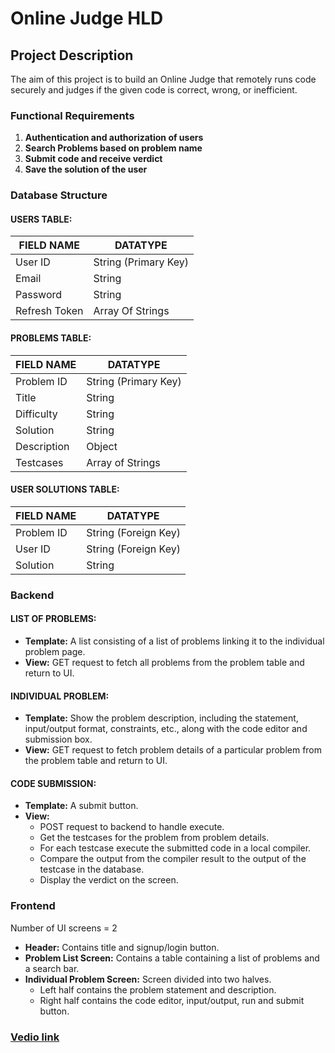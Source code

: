 # Online Judge HLD

## Project Description

The aim of this project is to build an Online Judge that remotely runs code securely and judges if the given code is correct, wrong, or inefficient.

### Functional Requirements

1. **Authentication and authorization of users**
2. **Search Problems based on problem name**
3. **Submit code and receive verdict**
4. **Save the solution of the user**

### Database Structure

#### USERS TABLE:

| FIELD NAME     | DATATYPE          |
| -------------- | ----------------- |
| User ID        | String (Primary Key) |
| Email          | String            |
| Password       | String            |
| Refresh Token  | Array Of Strings  |

#### PROBLEMS TABLE:

| FIELD NAME     | DATATYPE          |
| -------------- | ----------------- |
| Problem ID     | String (Primary Key) |
| Title          | String            |
| Difficulty     | String            |
| Solution       | String            |
| Description    | Object            |
| Testcases      | Array of Strings  |

#### USER SOLUTIONS TABLE:

| FIELD NAME     | DATATYPE          |
| -------------- | ----------------- |
| Problem ID     | String (Foreign Key) |
| User ID        | String (Foreign Key) |
| Solution       | String            |

### Backend

#### LIST OF PROBLEMS:

- **Template:** A list consisting of a list of problems linking it to the individual problem page.
- **View:** GET request to fetch all problems from the problem table and return to UI.

#### INDIVIDUAL PROBLEM:

- **Template:** Show the problem description, including the statement, input/output format, constraints, etc., along with the code editor and submission box.
- **View:** GET request to fetch problem details of a particular problem from the problem table and return to UI.

#### CODE SUBMISSION:

- **Template:** A submit button.
- **View:**
  - POST request to backend to handle execute.
  - Get the testcases for the problem from problem details.
  - For each testcase execute the submitted code in a local compiler.
  - Compare the output from the compiler result to the output of the testcase in the database.
  - Display the verdict on the screen.

### Frontend

Number of UI screens = 2

- **Header:** Contains title and signup/login button.
- **Problem List Screen:** Contains a table containing a list of problems and a search bar.
- **Individual Problem Screen:** Screen divided into two halves.
  - Left half contains the problem statement and description.
  - Right half contains the code editor, input/output, run and submit button.

### [Vedio link](https://drive.google.com/file/d/1AmZXIAYXAzHmPcRLXGDYA5_J9bUDpdaa/view?usp=sharing)
